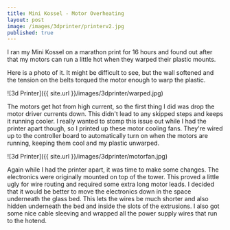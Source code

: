 ```yaml
---
title: Mini Kossel - Motor Overheating
layout: post
image: /images/3dprinter/printerv2.jpg
published: true
---
```


I ran my Mini Kossel on a marathon print for 16 hours and found out after that my motors can run a little hot when they warped their plastic mounts.
<!-- more -->
Here is a photo of it. It might be difficult to see, but the wall softened and the tension on the belts torqued the motor enough to warp the plastic.

![3d Printer]({{ site.url }}/images/3dprinter/warped.jpg)

The motors get hot from high current, so the first thing I did was drop the motor driver currents down. This didn't lead to any skipped steps and keeps it running cooler. I really wanted to stomp this issue out while I had the printer apart though, so I printed up these motor cooling fans. They're wired up to the controller board to automatically turn on when the motors are running, keeping them cool and my plastic unwarped.

![3d Printer]({{ site.url }}/images/3dprinter/motorfan.jpg)

Again while I had the printer apart, it was time to make some changes. The electronics were originally mounted on top of the tower. This proved a little ugly for wire routing and required some extra long motor leads. I decided that it would be better to move the electronics down in the space underneath the glass bed. This lets the wires be much shorter and also hidden underneath the bed and inside the slots of the extrusions. I also got some nice cable sleeving and wrapped all the power supply wires that run to the hotend.